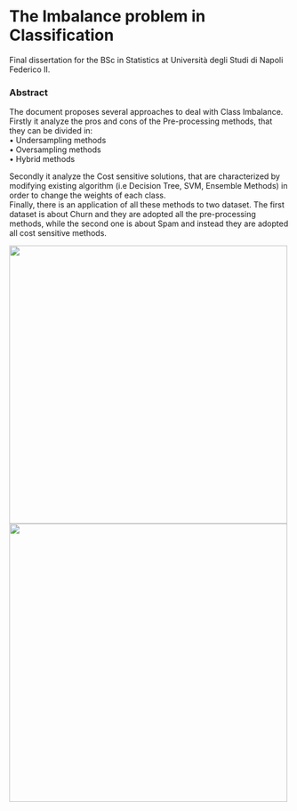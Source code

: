 # The Imbalance problem in Classification

Final dissertation for the BSc in Statistics at Università degli Studi di Napoli Federico II.

### Abstract

The document proposes several approaches to deal with Class Imbalance. Firstly it analyze the pros and cons of the Pre-processing methods, that  they can be divided in: \
• Undersampling methods \
• Oversampling methods \
• Hybrid methods 

Secondly it analyze the Cost sensitive solutions, that are characterized by modifying existing algorithm (i.e Decision Tree, SVM, Ensemble Methods) in order to change the weights of each class. \
Finally, there is an application of all these methods to two dataset. The first dataset is about Churn and they are adopted all the pre-processing methods,
while the second one is about Spam and instead they are adopted all cost sensitive methods.


<img src="https://user-images.githubusercontent.com/103529789/176708648-d4b71343-600b-41da-bda5-fd093a1fb859.png" width="500"/> <img src="https://user-images.githubusercontent.com/103529789/176711344-1ca666b5-9724-4646-b061-4fcf448bec24.png" width="500"/>
